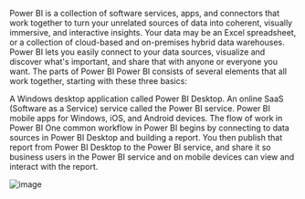 Power BI is a collection of software services, apps, and connectors that work together to turn your unrelated sources of data into coherent, visually immersive, and interactive insights. Your data may be an Excel spreadsheet, or a collection of cloud-based and on-premises hybrid data warehouses. Power BI lets you easily connect to your data sources, visualize and discover what's important, and share that with anyone or everyone you want.
The parts of Power BI
Power BI consists of several elements that all work together, starting with these three basics:

A Windows desktop application called Power BI Desktop.
An online SaaS (Software as a Service) service called the Power BI service.
Power BI mobile apps for Windows, iOS, and Android devices.
The flow of work in Power BI
One common workflow in Power BI begins by connecting to data sources in Power BI Desktop and building a report. You then publish that report from Power BI Desktop to the Power BI service, and share it so business users in the Power BI service and on mobile devices can view and interact with the report.


![image](https://user-images.githubusercontent.com/83537775/150668415-2411d929-e714-47be-8882-180e168cf1e3.png)
